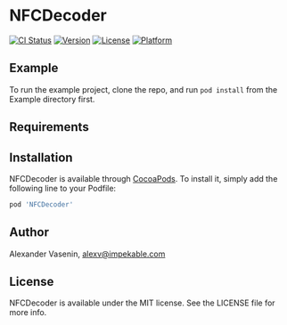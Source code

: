 # NFCDecoder

[![CI Status](https://img.shields.io/travis/alex.vasenin/NFCDecoder.svg?style=flat)](https://travis-ci.org/alex.vasenin/NFCDecoder)
[![Version](https://img.shields.io/cocoapods/v/NFCDecoder.svg?style=flat)](https://cocoapods.org/pods/NFCDecoder)
[![License](https://img.shields.io/cocoapods/l/NFCDecoder.svg?style=flat)](https://cocoapods.org/pods/NFCDecoder)
[![Platform](https://img.shields.io/cocoapods/p/NFCDecoder.svg?style=flat)](https://cocoapods.org/pods/NFCDecoder)

## Example

To run the example project, clone the repo, and run `pod install` from the Example directory first.

## Requirements

## Installation

NFCDecoder is available through [CocoaPods](https://cocoapods.org). To install
it, simply add the following line to your Podfile:

```ruby
pod 'NFCDecoder'
```

## Author

Alexander Vasenin, alexv@impekable.com

## License

NFCDecoder is available under the MIT license. See the LICENSE file for more info.
